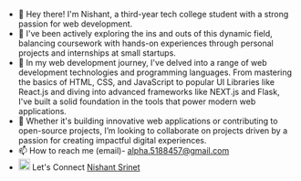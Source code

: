 - 👋 Hey there! I'm Nishant, a third-year tech college student with a strong passion for web development.
- 👀 I've been actively exploring the ins and outs of this dynamic field, balancing coursework with hands-on experiences through personal projects and internships at small startups.
- 🌱 In my web development journey, I've delved into a range of web development technologies and programming languages. From mastering the basics of HTML, CSS, and JavaScript to popular UI Libraries like React.js and diving into advanced frameworks like NEXT.js and Flask, I've built a solid foundation in the tools that power modern web applications.
- 💞️ Whether it's building innovative web applications or contributing to open-source projects, I’m looking to collaborate on projects driven by a passion for creating impactful digital experiences.
- 📫 How to reach me (email)- alpha.5188457@gmail.com
- <img src="[https://user-images.githubusercontent.com/91000620/145726359-af438d04-51e5-429c-8bfd-a4dce82dc80f.png](https://w7.pngwing.com/pngs/364/654/png-transparent-computer-icons-linkedin-symbol-miscellaneous-angle-text-thumbnail.png)https://w7.pngwing.com/pngs/364/654/png-transparent-computer-icons-linkedin-symbol-miscellaneous-angle-text-thumbnail.png" width="20" height="20"> Let's Connect  <a href="[https://www.instagram.com/nishant.code/](https://www.linkedin.com/in/nishant-srinet-6977a1221/)https://www.linkedin.com/in/nishant-srinet-6977a1221/">Nishant Srinet </a>
